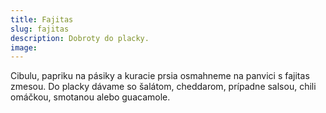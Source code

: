 ```yaml
---
title: Fajitas
slug: fajitas
description: Dobroty do placky.
image:
---
```


Cibulu, papriku na pásiky a kuracie prsia osmahneme na panvici s fajitas zmesou. Do placky dávame so šalátom, cheddarom, prípadne salsou, chili omáčkou, smotanou alebo guacamole.
